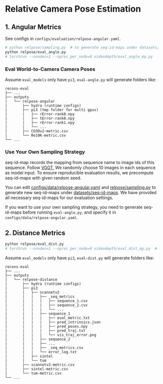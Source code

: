 # Relative Camera Pose Estimation

## 1. Angular Metrics

See configs in `configs/evaluation/relpose-angular.yaml`.

```bash
# python relpose/sampling.py  # to generate seq-id-maps under datasets/seq-id-maps, which is provided in this repo
python relpose/eval_angle.py
# torchrun --nnodes=1 --nproc_per_node=8 videodepth/eval_angle_mp.py   # accelerate with multi gpus
```

### Eval World-to-Camera Camera Poses

Assume `eval_models` only have `pi3`, `eval-angle.py` will generate folders like:

```
recons-eval
├── ...
├── outputs
|   └── relpose-angular
|       ├── hydra (runtime configs)
|       ├── pi3 (tmp folder for multi gpus)
|       |   ├── rError-rank0.npy
|       |   ├── tError-rank0.npy
|       |   ├── rError-rank1.npy
|       |   └── ...
|       ├── CO3Dv2-metric.csv
|       └── Re10K-metric.csv
└── ...
```

### Use Your Own Sampling Strategy

seq-id-map records the mapping from sequence name to image ids of this sequence. Follow [VGGT](https://github.com/facebookresearch/vggt/blob/4b8be14b574b58c91ecd699122daf3d8004901d4/evaluation/test_co3d.py#L281), We randomly choose 10 images in each sequence as model input. To ensure reproducible evaluation results, we precompute seq-id-maps with given random seed.

You can edit [configs/data/relpose-angular.yaml](configs/data/relpose-angular.yaml) and [relpose/sampling.py](relpose/sampling.py) to generate new seq-id-maps under [datasets/seq-id-maps](datasets/seq-id-maps). We have provided all necessary seq-id-maps for our evaluation settings.

If you want to use your own sampling strategy, you need to generate seq-id-maps before running `eval-angle.py`, and specify it in `configs/data/relpose-angular.yaml`.

## 2. Distance Metrics

```bash
python relpose/eval_dist.py
# torchrun --nnodes=1 --nproc_per_node=8 videodepth/eval_dist_mp.py  # accelerate with multi gpus
```

Assume `eval_models` only have `pi3`, `eval-dist.py` will generate folders like:

```
recons-eval
├── ...
├── outputs
|   └── relpose-distance
|       ├── hydra (runtime configs)
|       ├── pi3
|       |   ├── scannetv2
|       |   |   ├── _seq_metrics
|       |   |   |   ├── sequence_1.csv
|       |   |   |   ├── sequence_2.csv
|       |   |   |   └── ...
|       |   |   ├── sequence_1
|       |   |   |   ├── eval_metric.txt
|       |   |   |   ├── pred_intrinsics.json
|       |   |   |   ├── pred_poses.npy
|       |   |   |   ├── pred_traj.txt
|       |   |   |   └── vis_traj_error.png
|       |   |   ├── sequence_2
|       |   |   ├── ...
|       |   |   ├── _seq_metrics.csv
|       |   |   └── error_log.txt
|       |   ├── sintel
|       |   └── tum
|       ├── scannetv2-metric.csv
|       ├── sintel-metric.csv
|       └── tum-metric.csv
└── ...
```